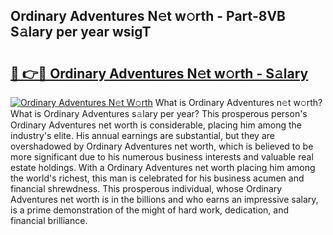 ## Ordinary Adventures N𝚎t w𝚘rth - Part-8VB S𝚊lary per year wsigT

# <h2><a href="http://gc1xeov.nevu.top/?p=Ordinary+Adventures">🔗 👉🔴 Ordinary Adventures N𝚎t w𝚘rth - S𝚊lary</a></h2>

[![Ordinary Adventures N𝚎t W𝚘rth](https://i.imgur.com/Oavwk0R.jpeg)](http://gc1xeov.nevu.top/?p=Ordinary+Adventures)
What is Ordinary Adventures n𝚎t w𝚘rth? What is Ordinary Adventures s𝚊lary per year?
This prosperous person's Ordinary Adventures net worth is considerable, placing him among the industry's elite. His annual earnings are substantial, but they are overshadowed by Ordinary Adventures net worth, which is believed to be more significant due to his numerous business interests and valuable real estate holdings. With a Ordinary Adventures net worth placing him among the world's richest, this man is celebrated for his business acumen and financial shrewdness. This prosperous individual, whose Ordinary Adventures net worth is in the billions and who earns an impressive salary, is a prime demonstration of the might of hard work, dedication, and financial brilliance.
